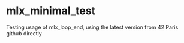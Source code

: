# mlx_minimal_test
Testing usage of mlx_loop_end, using the latest version from 42 Paris github directly
